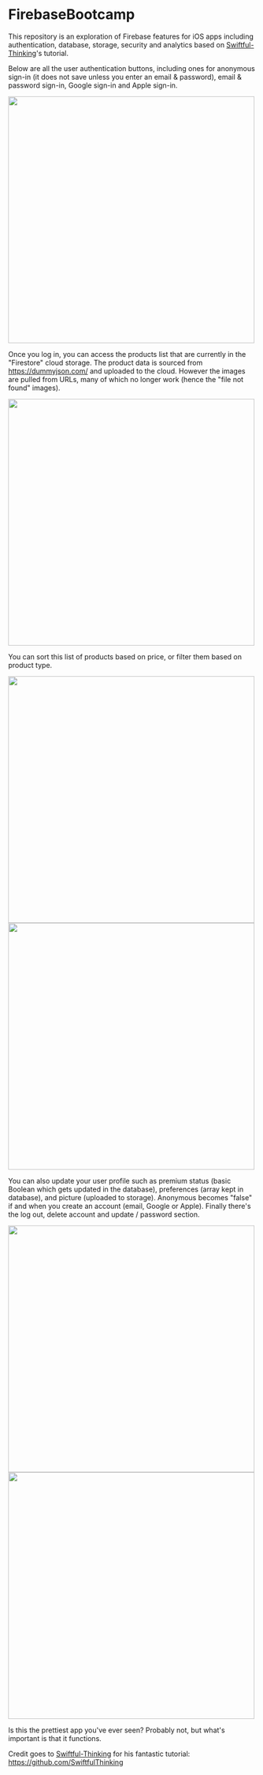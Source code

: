 # FirebaseBootcamp
This repository is an exploration of Firebase features for iOS apps including authentication, database, storage, security and analytics based on [Swiftful-Thinking]([url](https://github.com/SwiftfulThinking))'s tutorial.

Below are all the user authentication buttons, including ones for anonymous sign-in (it does not save unless you enter an email & password), email & password sign-in, Google sign-in and Apple sign-in.

<img src="https://github.com/pramit/FirebaseBootcamp/assets/831278/7ed22fa5-6a89-49e0-bc90-76e0517f6f4f" height="500">

Once you log in, you can access the products list that are currently in the "Firestore" cloud storage. The product data is sourced from https://dummyjson.com/ and uploaded to the cloud. However the images are pulled from URLs, many of which no longer work (hence the "file not found" images).

<img src="https://github.com/pramit/FirebaseBootcamp/assets/831278/1c7a7dbe-4d81-44ca-9c65-228124e43bc5" height="500">

You can sort this list of products based on price, or filter them based on product type.

<img src="https://github.com/pramit/FirebaseBootcamp/assets/831278/b6f9c383-d7fa-4da7-b1c0-6cf6cad33291" height="500">
<img src="https://github.com/pramit/FirebaseBootcamp/assets/831278/227bff05-9534-4932-a140-04c361607641" height="500">

You can also update your user profile such as premium status (basic Boolean which gets updated in the database), preferences (array kept in database), and picture (uploaded to storage). Anonymous becomes "false" if and when you create an account (email, Google or Apple). Finally there's the log out, delete account and update / password section. 

<img src="https://github.com/pramit/FirebaseBootcamp/assets/831278/f809564d-0ae4-4b62-be29-227c9f70ac23" height="500">
<img src="https://github.com/pramit/FirebaseBootcamp/assets/831278/2dc1bff7-fe42-41b5-9222-69ee28cfad28" height="500">

Is this the prettiest app you've ever seen? Probably not, but what's important is that it functions. 

Credit goes to [Swiftful-Thinking]([url](https://github.com/SwiftfulThinking)) for his fantastic tutorial: https://github.com/SwiftfulThinking
